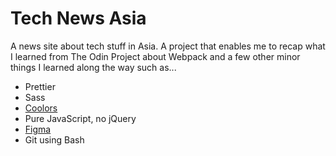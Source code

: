 # Tech News Asia #

A news site about tech stuff in Asia. A project that enables me to recap what I learned from The Odin Project about Webpack and a few other minor things I learned along the way such as...
* Prettier
* Sass
* [Coolors](https://coolors.co/ "Coolors")
* Pure JavaScript, no jQuery
* [Figma](https://www.figma.com/ "Figma")
* Git using Bash
